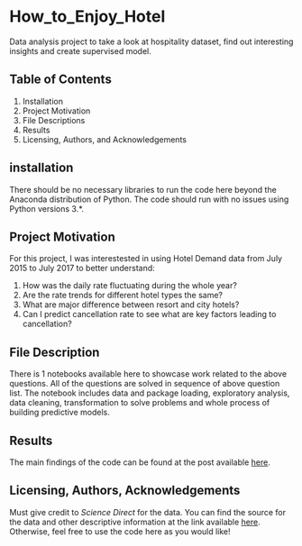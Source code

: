# How_to_Enjoy_Hotel
Data analysis project to take a look at hospitality dataset, find out interesting insights and create supervised model.

## Table of Contents
1. Installation
2. Project Motivation
3. File Descriptions
4. Results
5. Licensing, Authors, and Acknowledgements

## installation
There should be no necessary libraries to run the code here beyond the Anaconda distribution of Python. The code should run with no issues using Python versions 3.*.

## Project Motivation
For this project, I was interestested in using Hotel Demand data from July 2015 to July 2017 to better understand:

1. How was the daily rate fluctuating during the whole year?
2. Are the rate trends for different hotel types the same?
3. What are major difference between resort and city hotels?
4. Can I predict cancellation rate to see what are key factors leading to cancellation?

## File Description
There is 1 notebooks available here to showcase work related to the above questions. All of the questions are solved in sequence of above question list. The notebook includes data and package loading, exploratory analysis, data cleaning, transformation to solve problems and whole process of building predictive models.

## Results
The main findings of the code can be found at the post available [here](https://medium.com/@rensiningaria/how-to-enjoy-luxury-hotel-perfectly-by-analyzing-hospitality-data-af08fd0ea769).

## Licensing, Authors, Acknowledgements
Must give credit to *Science Direct* for the data. You can find the source for the data and other descriptive information at the link available [here](https://www.sciencedirect.com/science/article/pii/S2352340918315191). Otherwise, feel free to use the code here as you would like!
